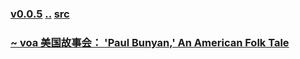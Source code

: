 ### [v0.0.5](https://github.com/littleflute/english/edit/master/voa/AMERICAN%20STORIES/readme.md) [..](..) [src](https://learningenglish.voanews.com/z/1581)

### [~ voa 美国故事会： 'Paul Bunyan,' An American Folk Tale](https://mp.weixin.qq.com/s?__biz=MzIxMTUzOTUzOA==&mid=2247485446&idx=2&sn=83ba0d7c1f066dcf9f121177a43de783&chksm=97528b3ba025022d28905c0b8fc7787d8369d2946d1839e3be7561a09a895c96af6449641d09#rd)
